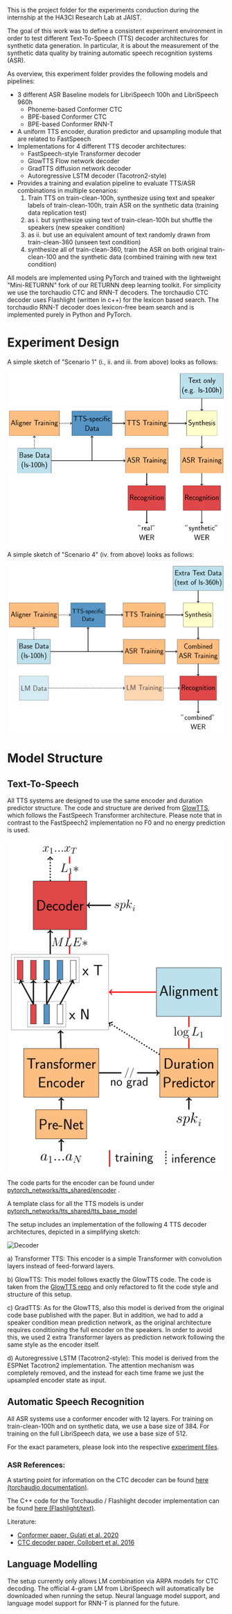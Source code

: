 This is the project folder for the experiments conduction during the internship at the HA3CI Research Lab at JAIST.

The goal of this work was to define a consistent experiment environment in order to test different Text-To-Speech (TTS) decoder architectures for synthetic data generation.
In particular, it is about the measurement of the synthetic data quality by training automatic speech recognition systems (ASR).

As overview, this experiment folder provides the following models and pipelines:
 - 3 different ASR Baseline models for LibriSpeech 100h and LibriSpeech 960h
   - Phoneme-based Conformer CTC
   - BPE-based Conformer CTC
   - BPE-based Conformer RNN-T
 - A uniform TTS encoder, duration predictor and upsampling module that are related to FastSpeech
 - Implementations for 4 different TTS decoder architectures:
   - FastSpeech-style Transformer decoder
   - GlowTTS Flow network decoder
   - GradTTS diffusion network decoder
   - Autoregressive LSTM decoder (Tacotron2-style)
 - Provides a training and evalation pipeline to evaluate TTS/ASR combinations in multiple scenarios:
   1. Train TTS on train-clean-100h, synthesize using text and speaker labels of train-clean-100h, train ASR on the synthetic data (training data replication test)
   2. as i. but synthesize using text of train-clean-100h but shuffle the speakers (new speaker condition)
   3. as ii. but use an equivalent amount of text randomly drawn from train-clean-360 (unseen text condition)
   4. synthesize all of train-clean-360, train the ASR on both original train-clean-100 and the synthetic data (combined training with new text condition)

All models are implemented using PyTorch and trained with the lightweight "Mini-RETURNN" fork of our RETURNN deep learning toolkit.
For simplicity we use the torchaudio CTC and RNN-T decoders. The torchaudio CTC decoder uses Flashlight (written in c++) for the lexicon
based search. The torchaudio RNN-T decoder does lexicon-free beam search and is implemented purely in Python and PyTorch.


Experiment Design
=================

A simple sketch of "Scenario 1" (i., ii. and iii. from above) looks as follows:

![pipeline_synthetic](/users/rossenbach/experiments/jaist_project/docs/figures/pipeline_synthetic.svg)

A simple sketch of "Scenario 4" (iv. from above) looks as follows:

![pipeline_synthetic](/users/rossenbach/experiments/jaist_project/docs/figures/pipeline_combined.svg)


Model Structure
===============

Text-To-Speech
--------------

All TTS systems are designed to use the same encoder and duration predictor structure.
The code and structure are derived from [GlowTTS](https://github.com/jaywalnut310/glow-tts),
which follows the FastSpeech Transformer architecture.
Please note that in contrast to the FastSpeech2 implementation no F0 and no energy prediction is used.

![Encoder](/users/rossenbach/experiments/jaist_project/docs/figures/encoder.svg)

The code parts for the encoder can be found under [pytorch_networks/tts_shared/encoder](/users/rossenbach/experiments/jaist_project/pytorch_networks/tts_shared/encoder) .

A template class for all the TTS models is under [pytorch_networks/tts_shared/tts_base_model](/users/rossenbach/experiments/jaist_project/pytorch_networks/tts_shared/tts_base_model)

The setup includes an implementation of the following 4 TTS decoder architectures, depicted in a simplifying sketch:


![Decoder](/users/rossenbach/experiments/jaist_project/docs/figures/tts_decocder.svg)

a) Transformer TTS: This encoder is a simple Transformer with convolution layers instead of feed-forward layers.

b) GlowTTS: This model follows exactly the GlowTTS code.
The code is taken from the [GlowTTS repo](https://github.com/jaywalnut310/glow-tts) and only refactored to fit
the code style and structure of this setup.

c) GradTTS: As for the GlowTTS, also this model is derived from the original code base published with the paper.
But in addition, we had to add a speaker condition mean prediction network, as the original architecture requires conditioning the full encoder on the speakers.
In order to avoid this, we used 2 extra Transformer layers as prediction network following the same style as the encoder itself.

d) Autoregressive LSTM (Tacotron2-style): This model is derived from the ESPNet Tacotron2 implementation.
The attention mechanism was completely removed, and the instead for each time frame we just the upsampled encoder state as input.


Automatic Speech Recognition
----------------------------

All ASR systems use a conformer encoder with 12 layers.
For training on train-clean-100h and on synthetic data, we use a base size of 384.
For training on the full LibriSpeech data, we use a base size of 512.

For the exact parameters, please look into the respective [experiment files](/users/rossenbach/experiments/jaist_project/exp_asr).

### ASR References:

A starting point for information on the CTC decoder can be found [here (torchaudio documentation)](https://pytorch.org/audio/main/tutorials/asr_inference_with_ctc_decoder_tutorial.html).

The C++ code for the Torchaudio / Flashlight decoder implementation can be found [here (Flashlight/text)](https://github.com/flashlight/text/blob/main/flashlight/lib/text/decoder/LexiconDecoder.cpp).

Literature:
 - [Conformer paper, Gulati et al. 2020](https://arxiv.org/abs/2005.08100)
 - [CTC decoder paper, Collobert et al. 2016](https://arxiv.org/pdf/1609.03193.pdf)


Language Modelling
------------------

The setup currently only allows LM combination via ARPA models for CTC decoding.
The official 4-gram LM from LibriSpeech will automatically be downloaded when running the setup.
Neural language model support, and language model support for RNN-T is planned for the future.
